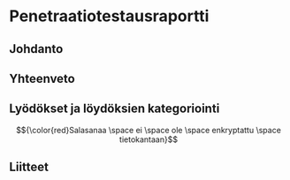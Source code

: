 # Penetraatiotestausraportti

## Johdanto

## Yhteenveto

## Lyödökset ja löydöksien kategoriointi

$${\color{red}Salasanaa \space ei \space ole \space enkryptattu \space tietokantaan}$$

## Liitteet
